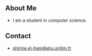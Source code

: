 ## About Me

<!--
**el-hani4/el-hani4** is a ✨ _special_ ✨ repository because its `README.md` (this file) appears on your GitHub profile.
-->
- I am a student in computer science.


## Contact

- shirine.el-hani@etu.unilim.fr
